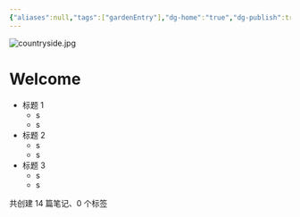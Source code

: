 ```yaml
---
{"aliases":null,"tags":["gardenEntry"],"dg-home":"true","dg-publish":true,"date created":"星期五, 七月 11日 2025, 5:16:19 下午","date modified":"星期日, 七月 13日 2025, 12:05:44 中午","cssclasses":["close_show_title","full_width_page","list-cards"],"test-cssclasses":"list-cards","permalink":"//","contentClasses":"list-cards","dgPassFrontmatter":true}
---
```



![countryside.jpg](/img/user/img/countryside.jpg)

# Welcome

- 标题 1
	- s
	- s
- 标题 2
	- s
	- s
- 标题 3
	- s
	- s

<p><span>共创建 14 篇笔记、0 个标签</span></p>
